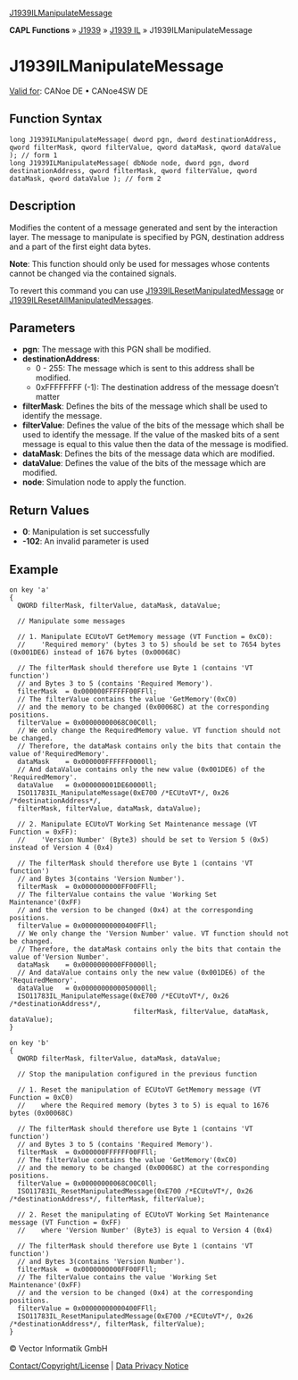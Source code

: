 [J1939ILManipulateMessage](../../../../../../CANoeDEFamily.htm#Topics/CAPLFunctions/J1939/J1939InteractionLayer/Functions/CAPLfunctionJ1939ILManipulateMessage.md)

**CAPL Functions** » [J1939](../../CAPLfunctionsJ1939StartPage.md) » [J1939 IL](../CAPLfunctionsJ1939ILOverview.md) » J1939ILManipulateMessage

# J1939ILManipulateMessage

[Valid for](../../../../Shared/FeatureAvailability.md): CANoe DE • CANoe4SW DE

## Function Syntax

```plaintext
long J1939ILManipulateMessage( dword pgn, dword destinationAddress, qword filterMask, qword filterValue, qword dataMask, qword dataValue ); // form 1
long J1939ILManipulateMessage( dbNode node, dword pgn, dword destinationAddress, qword filterMask, qword filterValue, qword dataMask, qword dataValue ); // form 2
```

## Description

Modifies the content of a message generated and sent by the interaction layer. The message to manipulate is specified by PGN, destination address and a part of the first eight data bytes.

**Note**: This function should only be used for messages whose contents cannot be changed via the contained signals.

To revert this command you can use [J1939ILResetManipulatedMessage](CAPLfunctionJ1939ILResetManipulatedMessage.md) or [J1939ILResetAllManipulatedMessages](CAPLfunctionJ1939ILResetAllManipulatedMessages.md).

## Parameters

- **pgn**: The message with this PGN shall be modified.
- **destinationAddress**:
  - 0 - 255: The message which is sent to this address shall be modified.
  - 0xFFFFFFFF (-1): The destination address of the message doesn’t matter
- **filterMask**: Defines the bits of the message which shall be used to identify the message.
- **filterValue**: Defines the value of the bits of the message which shall be used to identify the message. If the value of the masked bits of a sent message is equal to this value then the data of the message is modified.
- **dataMask**: Defines the bits of the message data which are modified.
- **dataValue**: Defines the value of the bits of the message which are modified.
- **node**: Simulation node to apply the function.

## Return Values

- **0**: Manipulation is set successfully
- **-102**: An invalid parameter is used

## Example

```plaintext
on key 'a'
{
  QWORD filterMask, filterValue, dataMask, dataValue;

  // Manipulate some messages

  // 1. Manipulate ECUtoVT GetMemory message (VT Function = 0xC0):
  //    'Required memory' (bytes 3 to 5) should be set to 7654 bytes (0x001DE6) instead of 1676 bytes (0x00068C)

  // The filterMask should therefore use Byte 1 (contains 'VT function')
  // and Bytes 3 to 5 (contains 'Required Memory').
  filterMask  = 0x000000FFFFFF00FFll;
  // The filterValue contains the value 'GetMemory'(0xC0)
  // and the memory to be changed (0x00068C) at the corresponding positions.
  filterValue = 0x00000000068C00C0ll;
  // We only change the RequiredMemory value. VT function should not be changed.
  // Therefore, the dataMask contains only the bits that contain the value of'RequiredMemory'.
  dataMask    = 0x000000FFFFFF0000ll;
  // And dataValue contains only the new value (0x001DE6) of the 'RequiredMemory'.
  dataValue   = 0x000000001DE60000ll;
  ISO11783IL_ManipulateMessage(0xE700 /*ECUtoVT*/, 0x26 /*destinationAddress*/,
  filterMask, filterValue, dataMask, dataValue);

  // 2. Manipulate ECUtoVT Working Set Maintenance message (VT Function = 0xFF):
  //    'Version Number' (Byte3) should be set to Version 5 (0x5) instead of Version 4 (0x4)

  // The filterMask should therefore use Byte 1 (contains 'VT function')
  // and Bytes 3(contains 'Version Number').
  filterMask  = 0x0000000000FF00FFll;
  // The filterValue contains the value 'Working Set Maintenance'(0xFF)
  // and the version to be changed (0x4) at the corresponding positions.
  filterValue = 0x00000000000400FFll;
  // We only change the 'Version Number' value. VT function should not be changed.
  // Therefore, the dataMask contains only the bits that contain the value of'Version Number'.
  dataMask    = 0x0000000000FF0000ll;
  // And dataValue contains only the new value (0x001DE6) of the 'RequiredMemory'.
  dataValue   = 0x0000000000050000ll;
  ISO11783IL_ManipulateMessage(0xE700 /*ECUtoVT*/, 0x26 /*destinationAddress*/,
                               filterMask, filterValue, dataMask, dataValue);
}

on key 'b'
{
  QWORD filterMask, filterValue, dataMask, dataValue;

  // Stop the manipulation configured in the previous function

  // 1. Reset the manipulation of ECUtoVT GetMemory message (VT Function = 0xC0)
  //    where the Required memory (bytes 3 to 5) is equal to 1676 bytes (0x00068C)

  // The filterMask should therefore use Byte 1 (contains 'VT function')
  // and Bytes 3 to 5 (contains 'Required Memory').
  filterMask  = 0x000000FFFFFF00FFll;
  // The filterValue contains the value 'GetMemory'(0xC0)
  // and the memory to be changed (0x00068C) at the corresponding positions.
  filterValue = 0x00000000068C00C0ll;
  ISO11783IL_ResetManipulatedMessage(0xE700 /*ECUtoVT*/, 0x26 /*destinationAddress*/, filterMask, filterValue);

  // 2. Reset the manipulating of ECUtoVT Working Set Maintenance message (VT Function = 0xFF)
  //    where 'Version Number' (Byte3) is equal to Version 4 (0x4)

  // The filterMask should therefore use Byte 1 (contains 'VT function')
  // and Bytes 3(contains 'Version Number').
  filterMask  = 0x0000000000FF00FFll;
  // The filterValue contains the value 'Working Set Maintenance'(0xFF)
  // and the version to be changed (0x4) at the corresponding positions.
  filterValue = 0x00000000000400FFll;
  ISO11783IL_ResetManipulatedMessage(0xE700 /*ECUtoVT*/, 0x26 /*destinationAddress*/, filterMask, filterValue);
}
```

© Vector Informatik GmbH

[Contact/Copyright/License](../../../../Shared/ContactCopyrightLicense.md) | [Data Privacy Notice](https://www.vector.com/int/en/company/get-info/privacy-policy/)
